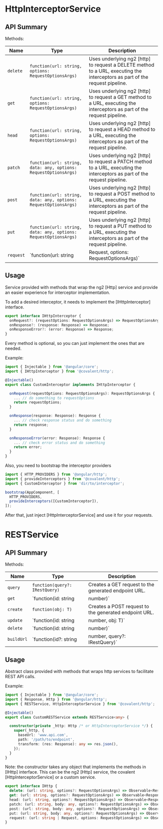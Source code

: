 # HttpInterceptorService

## API Summary

Methods:

| Name | Type | Description |
| --- | --- | --- |
| `delete` | `function(url: string, options: RequestOptionsArgs)` | Uses underlying ng2 [http] to request a DELETE method to a URL, executing the interceptors as part of the request pipeline.
| `get` | `function(url: string, options: RequestOptionsArgs)` | Uses underlying ng2 [http] to request a GET method to a URL, executing the interceptors as part of the request pipeline.
| `head` | `function(url: string, options: RequestOptionsArgs)` | Uses underlying ng2 [http] to request a HEAD method to a URL, executing the interceptors as part of the request pipeline.
| `patch` | `function(url: string, data: any, options: RequestOptionsArgs)` | Uses underlying ng2 [http] to request a PATCH method to a URL, executing the interceptors as part of the request pipeline.
| `post` | `function(url: string, data: any, options: RequestOptionsArgs)` | Uses underlying ng2 [http] to request a POST method to a URL, executing the interceptors as part of the request pipeline.
| `put` | `function(url: string, data: any, options: RequestOptionsArgs)` | Uses underlying ng2 [http] to request a PUT method to a URL, executing the interceptors as part of the request pipeline.
| `request` | `function(url: string | Request, options: RequestOptionsArgs)` | Uses underlying ng2 [http] to request a generic request to a URL, executing the interceptors as part of the request pipeline.

## Usage

Service provided with methods that wrap the ng2 [Http] service and provide an easier experience for interceptor implementation.

To add a desired interceptor, it needs to implement the [IHttpInterceptor] interface.

```typescript
export interface IHttpInterceptor {
  onRequest?: (requestOptions: RequestOptionsArgs) => RequestOptionsArgs;
  onResponse?: (response: Response) => Response;
  onResponseError?: (error: Response) => Response;
}
```
Every method is optional, so you can just implement the ones that are needed.

Example:

```typescript
import { Injectable } from '@angular/core';
import { IHttpInterceptor } from '@covalent/http';

@Injectable()
export class CustomInterceptor implements IHttpInterceptor {

  onRequest(requestOptions: RequestOptionsArgs): RequestOptionsArgs {
    ... // do something to requestOptions
    return requestOptions;
  }

  onResponse(response: Response): Response {
    ... // check response status and do something
    return response;
  }

  onResponseError(error: Response): Response {
    ... // check error status and do something
    return error;
  }
}

```

Also, you need to bootstrap the interceptor providers

```typescript
import { HTTP_PROVIDERS } from '@angular/http';
import { provideInterceptors } from '@covalent/http';
import { CustomInterceptor } from 'dir/to/interceptor';

bootstrap(AppComponent, [
  HTTP_PROVIDERS,
  provideInterceptors([CustomInterceptor]),
]);
```

After that, just inject [HttpInterceptorService] and use it for your requests.


# RESTService

## API Summary

Methods:

| Name | Type | Description |
| --- | --- | --- |
| `query` | `function(query?: IRestQuery)` | Creates a GET request to the generated endpoint URL.
| `get` | `function(id: string | number)` | Creates a GET request to the generated endpoint URL, adding the ID at the end.
| `create` | `function(obj: T)` | Creates a POST request to the generated endpoint URL.
| `update` | `function(id: string | number, obj: T)` | Creates a PATCH request to the generated endpoint URL, adding the ID at the end.
| `delete` | `function(id: string | number)` | Creates a DELETE request to the generated endpoint URL, adding the ID at the end.
| `buildUrl` | `function(id?: string | number, query?: IRestQuery)` | Builds the endpoint URL with the configured properties and arguments passed in the method.

## Usage

Abstract class provided with methods that wraps http services to facilitate REST API calls.

Example:

```typescript
import { Injectable } from '@angular/core';
import { Response, Http } from '@angular/http';
import { RESTService, HttpInterceptorService } from '@covalent/http';

@Injectable()
export class CustomRESTService extends RESTService<any> {

  constructor(private _http: Http /* or HttpInterceptorService */) {
    super(_http, {
      baseUrl: 'www.api.com',
      path: '/path/to/endpoint',
      transform: (res: Response): any => res.json(),
    });
  }
}

```
Note: the constructor takes any object that implements the methods in [IHttp] interface. This can be the ng2 [Http] service, the covalent [HttpInterceptorService] or a custom service.</p>

```typescript
export interface IHttp {
  delete: (url: string, options?: RequestOptionsArgs) => Observable<Response>;
  get: (url: string, options?: RequestOptionsArgs) => Observable<Response>;
  head: (url: string, options?: RequestOptionsArgs) => Observable<Response>;
  patch: (url: string, body: any, options?: RequestOptionsArgs) => Observable<Response>;
  post: (url: string, body: any, options?: RequestOptionsArgs) => Observable<Response>;
  put: (url: string, body: any, options?: RequestOptionsArgs) => Observable<Response>;
  request: (url: string | Request, options: RequestOptionsArgs) => Observable<Response>;
}
```
